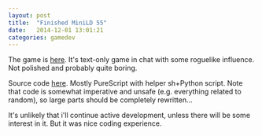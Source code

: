 ```yaml
---
layout: post
title:  "Finished MiniLD 55"
date:   2014-12-01 13:01:21
categories: gamedev
---
```

The game is [here][game]. It's text-only game in chat with some roguelike
influence. Not polished and probably quite boring.

Source code [here][code]. Mostly PureScript with helper sh+Python script. Note
that code is somewhat imperative and unsafe (e.g. everything related to random),
so large parts should be completely rewritten...

It's unlikely that i'll continue active development, unless there will be some
interest in it. But it was nice coding experience.

[game]:     http://caryoscelus.github.io/prepare-to-chat/html/
[code]:     https://github.com/caryoscelus/prepare-to-chat
